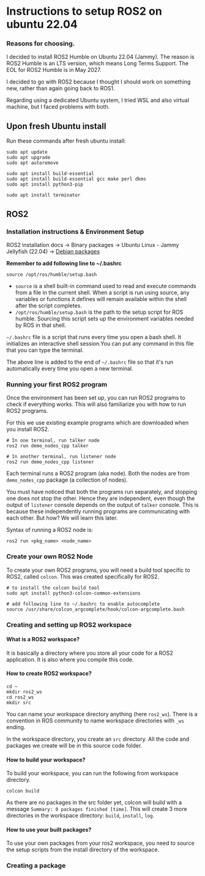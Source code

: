 # Instructions to setup ROS2 on ubuntu 22.04

### Reasons for choosing.
I decided to install ROS2 Humble on Ubuntu 22.04 (Jammy). The reason is ROS2 Humble is an LTS version, which means Long Terms Support. The EOL for ROS2 Humble is in May 2027.

I decided to go with ROS2 because I thought I should work on something new, rather than again going back to ROS1.

Regarding using a dedicated Ubuntu system, I tried WSL and also virtual machine, but I faced problems with both.


## Upon fresh Ubuntu install

Run these commands after fresh ubuntu install:

```
sudo apt update
sudo apt upgrade
sudo apt autoremove

sudo apt install build-essential
sudo apt install build-essential gcc make perl dkms
sudo apt install python3-pip

sudo apt install terminator
```


## ROS2

### Installation instructions & Environment Setup
ROS2 installation docs -> Binary packages -> Ubuntu Linux - Jammy Jellyfish (22.04) -> [Debian packages](https://docs.ros.org/en/humble/Installation/Ubuntu-Install-Debians.html)


**Remember to add following line to ~/.bashrc**
```
source /opt/ros/humble/setup.bash
```
- `source` is a shell built-in command used to read and execute commands from a file in the current shell. When a script is run using source, any variables or functions it defines will remain available within the shell after the script completes.
- `/opt/ros/humble/setup.bash` is the path to the setup script for ROS humble. Sourcing this script sets up the environment variables needed by ROS in that shell.

`~/.bashrc` file is a script that runs every time you open a bash shell. It initializes an interactive shell session.You can put any command in this file that you can type the terminal.

The above line is added to the end of `~/.bashrc` file so that it's run automatically every time you open a new terminal.

### Running your first ROS2 program
Once the environment has been set up, you can run ROS2 programs to check if everything works. This will also familiarize you with how to run ROS2 programs.

For this we use existing example programs which are downloaded when you install ROS2.

```
# In one terminal, run talker node
ros2 run demo_nodes_cpp talker

# In another terminal, run listener node
ros2 run demo_nodes_cpp listener
```

Each terminal runs a ROS2 program (aka node). Both the nodes are from `demo_nodes_cpp` package (a collection of nodes). 

You must have noticed that both the programs run separately, and stopping one does not stop the other. Hence they are independent, even though the output of `listener` console depends on the output of `talker` console. This is because these independently running programs are communicating with each other. But how? We will learn this later.

Syntax of running a ROS2 node is:
```
ros2 run <pkg_name> <node_name>
```


### Create your own ROS2 Node
To create your own ROS2 programs, you will need a build tool specific to ROS2, called `colcon`. This was created specifically for ROS2.

```
# to install the colcon build tool
sudo apt install python3-colcon-common-extensions

# add following line to ~/.bashrc to enable autocomplete
source /usr/share/colcon_argcomplete/hook/colcon-argcomplete.bash
```

### Creating and setting up ROS2 workspace
#### What is a ROS2 workspace?
It is basically a directory where you store all your code for a ROS2 application. It is also where you compile this code.

#### How to create ROS2 workspace?
```
cd ~
mkdir ros2_ws
cd ros2_ws
mkdir src
```
You can name your workspace directory anything (here `ros2_ws`). There is a convention in ROS community to name workspace directories with `_ws` ending.

In the workspace directory, you create an `src` directory. All the code and packages we create will be in this source code folder.

#### How to build your workspace?
To build your workspace, you can run the following from workspace directory.
```
colcon build
```
As there are no packages in the src folder yet, colcon will build with a message `Summary: 0 packages finished [time]`. This will create 3 more directories in the workspace directory: `build`, `install`, `log`.



#### How to use your built packages?
To use your own packages from your ros2 workspace, you need to source the setup scripts from the install directory of the workspace.

### Creating a package

